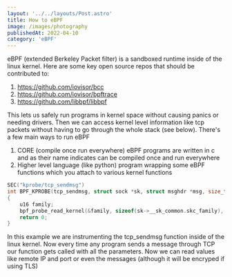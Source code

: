 ```yaml
---
layout: '../../layouts/Post.astro'
title: How to eBPF
image: /images/photography
publishedAt: 2022-04-10
category: 'eBPF'
---
```

eBPF (extended Berkeley Packet filter) is a sandboxed runtime inside of the linux kernel. Here are some key open source repos that should be contributed to:

1. https://github.com/iovisor/bcc
2. https://github.com/iovisor/bpftrace
3. https://github.com/libbpf/libbpf

This lets us safely run programs in kernel space without causing panics or needing drivers. Then we can access kernel level information like tcp packets without having to go through the whole stack (see below). There's a few main ways to run eBPF

1. CORE (compile once run everywhere) eBPF programs are written in c and as their name indicates can be compiled once and run everywhere
2. Higher level language (like python) program wrapping some eBPF functions which you attach to various kernel functions

```c
SEC("kprobe/tcp_sendmsg")
int BPF_KPROBE(tcp_sendmsg, struct sock *sk, struct msghdr *msg, size_t size)
{
	u16 family;
	bpf_probe_read_kernel(&family, sizeof(sk->__sk_common.skc_family), &sk->__sk_common.skc_family);
	return 0;
}
```
In this example we are instrumenting the tcp_sendmsg function inside of the linux kernel. Now every time any program sends a message through TCP our function gets called with all the parameters. Now we can read values like remote IP and port or even the messages (although it will be encryped if using TLS)
